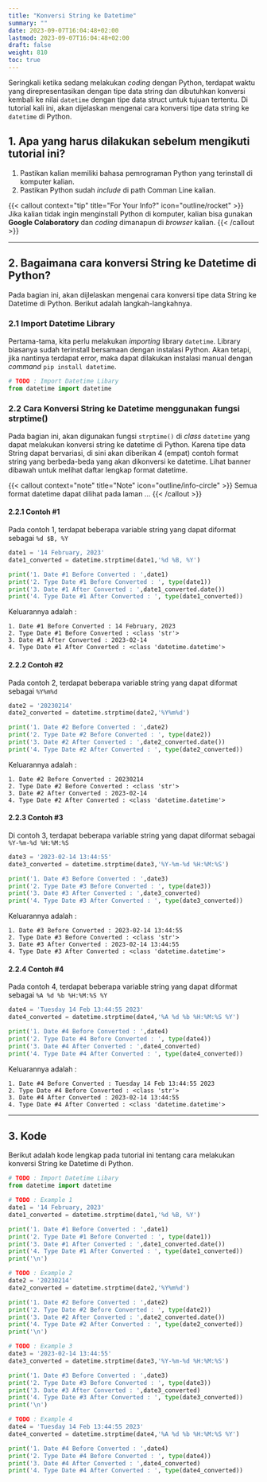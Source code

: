 ```yaml
---
title: "Konversi String ke Datetime"
summary: ""
date: 2023-09-07T16:04:48+02:00
lastmod: 2023-09-07T16:04:48+02:00
draft: false
weight: 810
toc: true
---
```

Seringkali ketika sedang melakukan _coding_ dengan Python, terdapat waktu yang direpresentasikan dengan tipe data string dan dibutuhkan konversi kembali ke nilai `datetime` dengan tipe data struct untuk tujuan tertentu. Di tutorial kali ini, akan dijelaskan mengenai cara konversi tipe data string ke `datetime` di Python.

## 1. Apa yang harus dilakukan sebelum mengikuti tutorial ini?
1. Pastikan kalian memiliki bahasa pemrograman Python yang terinstall di komputer kalian.
2. Pastikan Python sudah _include_ di path Comman Line kalian.

{{< callout context="tip" title="For Your Info?" icon="outline/rocket" >}}
Jika kalian tidak ingin menginstall Python di komputer, kalian bisa gunakan __Google Colaboratory__ dan _coding_ dimanapun di _browser_ kalian.
{{< /callout >}}

---
## 2. Bagaimana cara konversi String ke Datetime di Python?
Pada bagian ini, akan dijlelaskan mengenai cara konversi tipe data String ke Datetime di Python. Berikut adalah langkah-langkahnya.

### 2.1 Import Datetime Library
Pertama-tama, kita perlu melakukan _importing_ library `datetime`. Library biasanya sudah terinstall bersamaan dengan instalasi Python. Akan tetapi, jika nantinya terdapat error, maka dapat dilakukan instalasi manual dengan _command_ `pip install datetime`.

```py
# TODO : Import Datetime Libary
from datetime import datetime
```

### 2.2 Cara Konversi String ke Datetime menggunakan fungsi strptime()
Pada bagian ini, akan digunakan fungsi `strptime()` di _class_ `datetime` yang dapat melakukan konversi string ke datetime di Python. Karena tipe data String dapat bervariasi, di sini akan diberikan 4 (empat) contoh format string yang berbeda-beda yang akan dikonversi ke datetime. Lihat banner dibawah untuk melihat daftar lengkap format datetime.

{{< callout context="note" title="Note" icon="outline/info-circle" >}}
Semua format datetime dapat dilihat pada laman ...
{{< /callout >}}


#### 2.2.1 Contoh #1
Pada contoh 1, terdapat beberapa variable string yang dapat diformat sebagai `%d $B, %Y`
```python
date1 = '14 February, 2023'
date1_converted = datetime.strptime(date1,'%d %B, %Y')

print('1. Date #1 Before Converted : ',date1)
print('2. Type Date #1 Before Converted : ', type(date1))
print('3. Date #1 After Converted : ',date1_converted.date())
print('4. Type Date #1 After Converted : ', type(date1_converted))
```
Keluarannya adalah :
```text
1. Date #1 Before Converted : 14 February, 2023
2. Type Date #1 Before Converted : <class 'str'>
3. Date #1 After Converted : 2023-02-14
4. Type Date #1 After Converted : <class 'datetime.datetime'>
```
#### 2.2.2 Contoh #2
Pada contoh 2, terdapat beberapa variable string yang dapat diformat sebagai `%Y%m%d`
```Python
date2 = '20230214'
date2_converted = datetime.strptime(date2,'%Y%m%d')

print('1. Date #2 Before Converted : ',date2)
print('2. Type Date #2 Before Converted : ', type(date2))
print('3. Date #2 After Converted : ',date2_converted.date())
print('4. Type Date #2 After Converted : ', type(date2_converted))
```
Keluarannya adalah :
```text
1. Date #2 Before Converted : 20230214
2. Type Date #2 Before Converted : <class 'str'>
3. Date #2 After Converted : 2023-02-14
4. Type Date #2 After Converted : <class 'datetime.datetime'>
```
#### 2.2.3 Contoh #3
Di contoh 3, terdapat beberapa variable string yang dapat diformat sebagai  `%Y-%m-%d %H:%M:%S`
```python
date3 = '2023-02-14 13:44:55'
date3_converted = datetime.strptime(date3,'%Y-%m-%d %H:%M:%S')

print('1. Date #3 Before Converted : ',date3)
print('2. Type Date #3 Before Converted : ', type(date3))
print('3. Date #3 After Converted : ',date3_converted)
print('4. Type Date #3 After Converted : ', type(date3_converted))
```
Keluarannya adalah :
```text
1. Date #3 Before Converted : 2023-02-14 13:44:55
2. Type Date #3 Before Converted : <class 'str'>
3. Date #3 After Converted : 2023-02-14 13:44:55
4. Type Date #3 After Converted : <class 'datetime.datetime'>
```

#### 2.2.4 Contoh #4
Pada contoh 4, terdapat beberapa variable string yang dapat diformat sebagai `%A %d %b %H:%M:%S %Y`
```python
date4 = 'Tuesday 14 Feb 13:44:55 2023'
date4_converted = datetime.strptime(date4,'%A %d %b %H:%M:%S %Y')

print('1. Date #4 Before Converted : ',date4)
print('2. Type Date #4 Before Converted : ', type(date4))
print('3. Date #4 After Converted : ',date4_converted)
print('4. Type Date #4 After Converted : ', type(date4_converted))
```
Keluarannya adalah :
```text
1. Date #4 Before Converted : Tuesday 14 Feb 13:44:55 2023
2. Type Date #4 Before Converted : <class 'str'>
3. Date #4 After Converted : 2023-02-14 13:44:55
4. Type Date #4 After Converted : <class 'datetime.datetime'>
```

---
## 3. Kode
Berikut adalah kode lengkap pada tutorial ini tentang cara melakukan konversi String ke Datetime di Python.

```py {lineNos=True, title="tutorial.py"}
# TODO : Import Datetime Libary
from datetime import datetime

# TODO : Example 1
date1 = '14 February, 2023'
date1_converted = datetime.strptime(date1,'%d %B, %Y')

print('1. Date #1 Before Converted : ',date1)
print('2. Type Date #1 Before Converted : ', type(date1))
print('3. Date #1 After Converted : ',date1_converted.date())
print('4. Type Date #1 After Converted : ', type(date1_converted))
print('\n')

# TODO : Example 2
date2 = '20230214'
date2_converted = datetime.strptime(date2,'%Y%m%d')

print('1. Date #2 Before Converted : ',date2)
print('2. Type Date #2 Before Converted : ', type(date2))
print('3. Date #2 After Converted : ',date2_converted.date())
print('4. Type Date #2 After Converted : ', type(date2_converted))
print('\n')

# TODO : Example 3
date3 = '2023-02-14 13:44:55'
date3_converted = datetime.strptime(date3,'%Y-%m-%d %H:%M:%S')

print('1. Date #3 Before Converted : ',date3)
print('2. Type Date #3 Before Converted : ', type(date3))
print('3. Date #3 After Converted : ',date3_converted)
print('4. Type Date #3 After Converted : ', type(date3_converted))
print('\n')

# TODO : Example 4
date4 = 'Tuesday 14 Feb 13:44:55 2023'
date4_converted = datetime.strptime(date4,'%A %d %b %H:%M:%S %Y')

print('1. Date #4 Before Converted : ',date4)
print('2. Type Date #4 Before Converted : ', type(date4))
print('3. Date #4 After Converted : ',date4_converted)
print('4. Type Date #4 After Converted : ', type(date4_converted))

```

